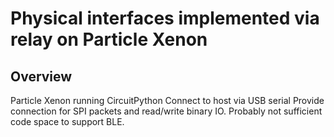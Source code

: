 Physical interfaces implemented via relay on Particle Xenon
===========================================================

Overview
--------
Particle Xenon running CircuitPython
Connect to host via USB serial
Provide connection for SPI packets
and read/write binary IO.
Probably not sufficient code space to support BLE.

